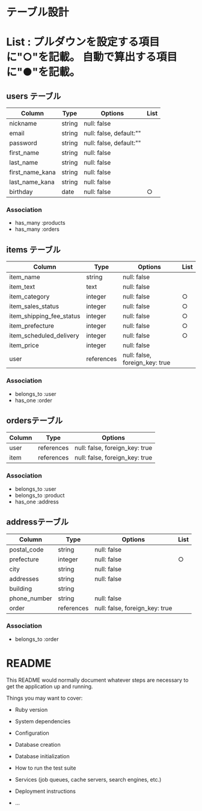 # テーブル設計
# List : プルダウンを設定する項目に"○"を記載。 自動で算出する項目に"●"を記載。

## users テーブル

| Column                | Type    | Options                 | List
| --------------------- | ------- | ----------------------- | ----
| nickname              | string  | null: false             | 
| email                 | string  | null: false, default:"" |
| password              | string  | null: false, default:"" |
| first_name            | string  | null: false             | 
| last_name             | string  | null: false             | 
| first_name_kana       | string  | null: false             | 
| last_name_kana        | string  | null: false             | 
| birthday              | date    | null: false             | ○


### Association
- has_many :products
- has_many :orders



## items テーブル

| Column                    | Type       | Options                        | List 
| --------------------------| -----------|--------------------------------| ---- 
| item_name                 | string     | null: false                    | 
| item_text                 | text       | null: false                    | 
| item_category             | integer    | null: false                    | ○
| item_sales_status         | integer    | null: false                    | ○
| item_shipping_fee_status  | integer    | null: false                    | ○
| item_prefecture           | integer    | null: false                    | ○
| item_scheduled_delivery   | integer    | null: false                    | ○
| item_price                | integer    | null: false                    | 
| user                      | references | null: false, foreign_key: true | 

### Association
- belongs_to :user
- has_one :order



## ordersテーブル

| Column     | Type       | Options                        | 
| -----------|------------|--------------------------------| 
| user       | references | null: false, foreign_key: true | 
| item       | references | null: false, foreign_key: true | 

### Association
- belongs_to :user
- belongs_to :product
- has_one :address



## addressテーブル

| Column       | Type       | Options                        | List
| -------------|------------|--------------------------------| ----
| postal_code  | string     | null: false                    | 
| prefecture   | integer    | null: false                    | ○
| city         | string     | null: false                    | 
| addresses    | string     | null: false                    | 
| building     | string     |                                | 
| phone_number | string     | null: false                    | 
| order        | references | null: false, foreign_key: true | 

### Association
- belongs_to :order









# README

This README would normally document whatever steps are necessary to get the
application up and running.

Things you may want to cover:

* Ruby version

* System dependencies

* Configuration

* Database creation

* Database initialization

* How to run the test suite

* Services (job queues, cache servers, search engines, etc.)

* Deployment instructions

* ...
